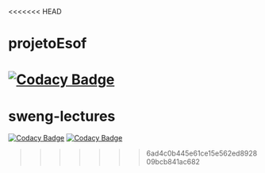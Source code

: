 <<<<<<< HEAD
# projetoEsof
[![Codacy Badge](https://api.codacy.com/project/badge/Grade/a162c94fe6eb42a18d3944820839f54c)](https://app.codacy.com/gh/35365/projetoEsof?utm_source=github.com&utm_medium=referral&utm_content=35365/projetoEsof&utm_campaign=Badge_Grade)
=======
# sweng-lectures
[![Codacy Badge](https://api.codacy.com/project/badge/Grade/fa779dbf28554cbbb6457d0a84231ea4)](https://app.codacy.com/gh/afmoreira-ufp/sweng-lectures?utm_source=github.com&utm_medium=referral&utm_content=afmoreira-ufp/sweng-lectures&utm_campaign=Badge_Grade)
[![Codacy Badge](https://api.codacy.com/project/badge/Grade/233e4c3759294387be5dac9f4d3251ec)](https://app.codacy.com/gh/afmoreira-ufp/sweng-lectures?utm_source=github.com&utm_medium=referral&utm_content=afmoreira-ufp/sweng-lectures&utm_campaign=Badge_Grade)
>>>>>>> 6ad4c0b445e61ce15e562ed892809bcb841ac682
